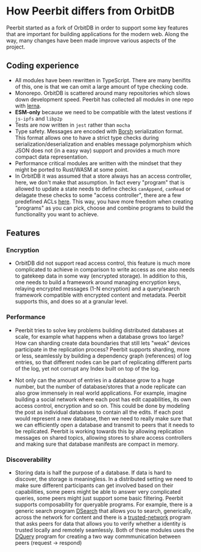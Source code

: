 # How Peerbit differs from OrbitDB
 
Peerbit started as a fork of OrbitDB in order to support some key features that are important for building applications for the modern web. Along the way, many changes have been made improve various aspects of the project.
 
 
## Coding experience
- All modules have been rewritten in TypeScript. There are many benifits of this, one is that we can omit a large amount of type checking code.
- Monorepo. OrbitDB is scattered around many repositories which slows down development speed. Peerbit has collected all modules in one repo with [lerna](https://github.com/lerna/lerna).
- **ESM-only** because we need to be compatible with the latest vestions if `js-ipfs` and `libp2p`
- Tests are now written in `jest` rather than `mocha`
- Type safety. Messages are encoded with [Borsh](https://github.com/near/borsh) serialization format. This format allows one to have a strict type checks during serialization/deserialization and enables message polymorphism which JSON does not (in a easy way) support and provides a much more compact data representation.
- Performance critical modules are written with the mindset that they might be ported to Rust/WASM at some point.
- In OrbitDB it was assumed that a store always has an access controller, here, we don't make that assumption. In fact every "program" that is allowed to update a state needs to define checks ```canAppend```, ```canRead``` or delagate these checks to some "access controller", there are a few predefined ACLs [here](../packages/programs/acl). This way, you have more freedom when creating "programs" as you can pick, choose and combine programs to build the functionality you want to achieve. 
 
## Features
 
### Encryption
- OrbitDB did not support read access control, this feature is much more complicated to achieve in comparison to write access as one also needs to gatekeep data in some way (encrypted storage). In addition to this, one needs to build a framework around managing encryption keys, relaying encrypted messages (1-N encryption) and a query/search framework compatible with encrypted content and metadata. Peerbit supports this, and does so at a granular level.
 
### Performance
- Peerbit tries to solve key problems building distributed databases at scale, for example what happens when a database grows too large? How can sharding create data boundaries that still lets "weak" devices participate in the replication process? Peerbit supports sharding, more or less, seamlessly by building a dependency graph (references) of log entries, so that different nodes can be part of replicating different parts of the log, yet not corrupt any Index built on top of the log.
 
- Not only can the amount of entries in a database grow to a huge number, but the number of database/stores that a node replicate can also grow immensely in real world applications. For example, imagine building a social network where each post has edit capabilities, its own access control, encryption and so on. This could be done by modeling the post as individual databases to contain all the edits. If each post would represent a new database, then we need to really make sure that we can efficiently open a database and transmit to peers that it needs to be replicated. Peerbit is working towards this by allowing replication messages on shared topics, allowing stores to share access controllers and making sure that database manifests are compact in memory.
 
 
### Discoverability
- Storing data is half the purpose of a database. If data is hard to discover, the storage is meaningless. In a distributed setting we need to make sure different participants can get involved based on their capabilities, some peers might be able to answer very complicated queries, some peers might just support some basic filtering. Peerbit supports composability for queryable programs. For example, there is a generic search program [DSearch](../packages/programs/discovery/dsearch/) that allows you to search, generically, across the network for content and there is a [trusted-network](../packages/programs/acl/trusted-network/) program that asks peers for data that allows you to verify whether a identity is trusted locally and remotely seamlessly. Both of these modules uses the  [DQuery](../packages/programs/discovery/dquery/) program for creating a two way commmunication between peers (request -> respond)
 

 
